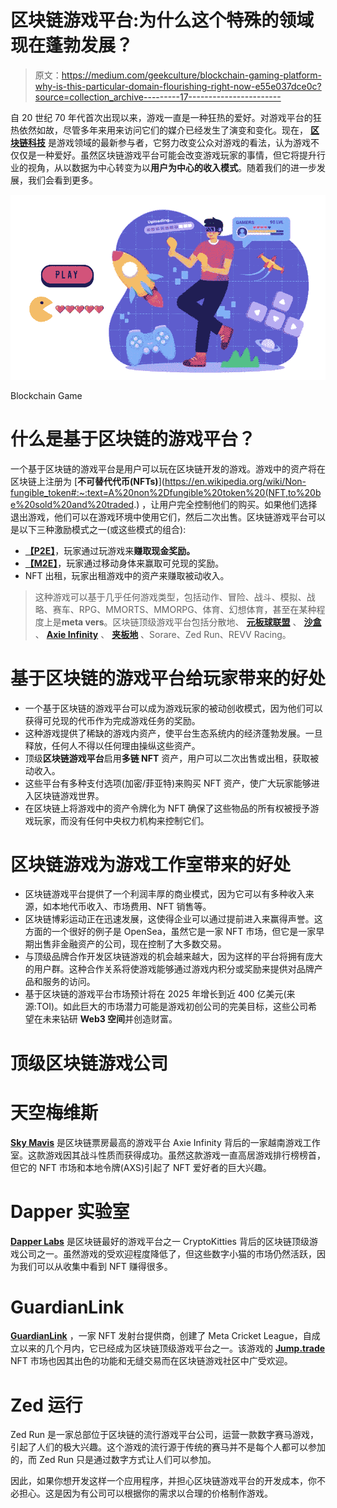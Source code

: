 # 区块链游戏平台:为什么这个特殊的领域现在蓬勃发展？

> 原文：<https://medium.com/geekculture/blockchain-gaming-platform-why-is-this-particular-domain-flourishing-right-now-e55e037dce0c?source=collection_archive---------17----------------------->

自 20 世纪 70 年代首次出现以来，游戏一直是一种狂热的爱好。对游戏平台的狂热依然如故，尽管多年来用来访问它们的媒介已经发生了演变和变化。现在， [**区块链科技**](https://bit.ly/3QRQyg1) 是游戏领域的最新参与者，它努力改变公众对游戏的看法，认为游戏不仅仅是一种爱好。虽然区块链游戏平台可能会改变游戏玩家的事情，但它将提升行业的视角，从以数据为中心转变为以**用户为中心的收入模式**。随着我们的进一步发展，我们会看到更多。

![](img/f226a95bb5336acb8b437135775f0f31.png)

Blockchain Game

# 什么是基于区块链的游戏平台？

一个基于区块链的游戏平台是用户可以玩在区块链开发的游戏。游戏中的资产将在区块链上注册为 [**不可替代代币(NFTs)**](https://en.wikipedia.org/wiki/Non-fungible_token#:~:text=A%20non%2Dfungible%20token%20(NFT,to%20be%20sold%20and%20traded.) ，让用户完全控制他们的购买。如果他们选择退出游戏，他们可以在游戏环境中使用它们，然后二次出售。区块链游戏平台可以是以下三种激励模式之一(或这些模式的组合):

*   [**【P2E】**](https://bit.ly/3AuVUIP)，玩家通过玩游戏来**赚取现金奖励。**
*   [**【M2E】**](https://bit.ly/3CcHhee)，玩家通过移动身体来赢取可兑现的奖励。
*   NFT 出租，玩家出租游戏中的资产来赚取被动收入。

> 这种游戏可以基于几乎任何游戏类型，包括动作、冒险、战斗、模拟、战略、赛车、RPG、MMORTS、MMORPG、体育、幻想体育，甚至在某种程度上是**meta vers**。区块链顶级游戏平台包括分散地、 [**元板球联盟**](https://bit.ly/3PvytmP) 、 [**沙盒**](https://www.sandbox.game/en/) 、 [**Axie Infinity**](https://axieinfinity.com/) 、 [**夹板地**](https://splinterlands.com/) 、Sorare、Zed Run、REVV Racing。

# 基于区块链的游戏平台给玩家带来的好处

*   一个基于区块链的游戏平台可以成为游戏玩家的被动创收模式，因为他们可以获得可兑现的代币作为完成游戏任务的奖励。
*   这种游戏提供了稀缺的游戏内资产，使平台生态系统内的经济蓬勃发展。一旦释放，任何人不得以任何理由操纵这些资产。
*   顶级**区块链游戏平台**启用**多链 NFT** 资产，用户可以二次出售或出租，获取被动收入。
*   这些平台有多种支付选项(加密/菲亚特)来购买 NFT 资产，使广大玩家能够进入区块链游戏世界。
*   在区块链上将游戏中的资产令牌化为 NFT 确保了这些物品的所有权被授予游戏玩家，而没有任何中央权力机构来控制它们。

# 区块链游戏为游戏工作室带来的好处

*   区块链游戏平台提供了一个利润丰厚的商业模式，因为它可以有多种收入来源，如本地代币收入、市场费用、NFT 销售等。
*   区块链博彩运动正在迅速发展，这使得企业可以通过提前进入来赢得声誉。这方面的一个很好的例子是 OpenSea，虽然它是一家 NFT 市场，但它是一家早期出售非金融资产的公司，现在控制了大多数交易。
*   与顶级品牌合作开发区块链游戏的机会越来越大，因为这样的平台将拥有庞大的用户群。这种合作关系将使游戏能够通过游戏内积分或奖励来提供对品牌产品和服务的访问。
*   基于区块链的游戏平台市场预计将在 2025 年增长到近 400 亿美元(来源:TOI)。如此巨大的市场潜力可能是游戏初创公司的完美目标，这些公司希望在未来钻研 **Web3 空间**并创造财富。

# 顶级区块链游戏公司

# 天空梅维斯

[**Sky Mavis**](https://www.skymavis.com/) 是区块链票房最高的游戏平台 Axie Infinity 背后的一家越南游戏工作室。这款游戏因其战斗性质而获得成功。虽然这款游戏一直高居游戏排行榜榜首，但它的 NFT 市场和本地令牌(AXS)引起了 NFT 爱好者的巨大兴趣。

# Dapper 实验室

[**Dapper Labs**](https://www.dapperlabs.com/) 是区块链最好的游戏平台之一 CryptoKitties 背后的区块链顶级游戏公司之一。虽然游戏的受欢迎程度降低了，但这些数字小猫的市场仍然活跃，因为我们可以从收集中看到 NFT 赚得很多。

# GuardianLink

[**GuardianLink**](https://www.guardianlink.io/) ，一家 NFT 发射台提供商，创建了 Meta Cricket League，自成立以来的几个月内，它已经成为区块链顶级游戏平台之一。该游戏的 [**Jump.trade**](https://www.jump.trade/) NFT 市场也因其出色的功能和无缝交易而在区块链游戏社区中广受欢迎。

# Zed 运行

Zed Run 是一家总部位于区块链的流行游戏平台公司，运营一款数字赛马游戏，引起了人们的极大兴趣。这个游戏的流行源于传统的赛马并不是每个人都可以参加的，而 Zed Run 只是通过数字方式让人们可以参加。

因此，如果你想开发这样一个应用程序，并担心区块链游戏平台的开发成本，你不必担心。这是因为有公司可以根据你的需求以合理的价格制作游戏。